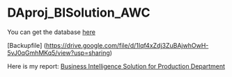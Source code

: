 # DAproj_BISolution_AWC
You can get the database [here](https://drive.google.com/file/d/16k3t8rjx0ZXscIkm_p1mT8fVpEFA4VC2/view?usp=sharing) 
      
[Backupfile] (https://drive.google.com/file/d/1Iqf4xZdj3ZuBAjwhOwH-5vJ0qGmhMKq5/view?usp=sharing)

Here is my report: [Business Intelligence Solution for Production Department](https://drive.google.com/file/d/1tRVuZ5KP3Bc5db7O3heD7NZilr2hIX78/view?usp=sharing)
